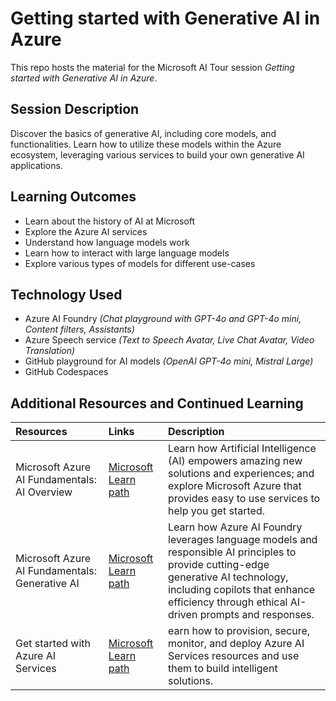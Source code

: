 # Getting started with Generative AI in Azure

This repo hosts the material for the Microsoft AI Tour session *Getting started with Generative AI in Azure*.

## Session Description

Discover the basics of generative AI, including core models, and functionalities. Learn how to utilize these models within the Azure ecosystem, leveraging various services to build your own generative AI applications.

## Learning Outcomes

* Learn about the history of AI at Microsoft
* Explore the Azure AI services
* Understand how language models work
* Learn how to interact with large language models
* Explore various types of models for different use-cases

## Technology Used

* Azure AI Foundry *(Chat playground with GPT-4o and GPT-4o mini, Content filters, Assistants)*
* Azure Speech service *(Text to Speech Avatar, Live Chat Avatar, Video Translation)*
* GitHub playground for AI models *(OpenAI GPT-4o mini, Mistral Large)*
* GitHub Codespaces

## Additional Resources and Continued Learning

| Resources          | Links                             | Description        |
|:-------------------|:----------------------------------|:-------------------|
Microsoft Azure AI Fundamentals: AI Overview | [Microsoft Learn path](https://learn.microsoft.com/en-us/training/paths/get-started-with-artificial-intelligence-on-azure/) | Learn how Artificial Intelligence (AI) empowers amazing new solutions and experiences; and explore Microsoft Azure that provides easy to use services to help you get started.  
| Microsoft Azure AI Fundamentals: Generative AI | [Microsoft Learn path](https://learn.microsoft.com/en-us/training/paths/introduction-generative-ai/) | Learn how Azure AI Foundry leverages language models and responsible AI principles to provide cutting-edge generative AI technology, including copilots that enhance efficiency through ethical AI-driven prompts and responses. |
| Get started with Azure AI Services | [Microsoft Learn path](https://learn.microsoft.com/en-us/training/paths/get-started-azure-ai/) | earn how to provision, secure, monitor, and deploy Azure AI Services resources and use them to build intelligent solutions. |

